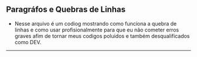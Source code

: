## Paragráfos e Quebras de Linhas

- Nesse arquivo é um codiog mostrando como funciona a quebra de linhas e como usar profisionalmente para que eu não cometer erros graves afim de tornar meus codigos poluidos e também desqualificados como DEV.
--- 